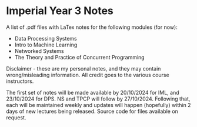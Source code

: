# Imperial Year 3 Notes
A list of .pdf files with LaTex notes for the following modules (for now):
- Data Processing Systems
- Intro to Machine Learning
- Networked Systems
- The Theory and Practice of Concurrent Programming

Disclaimer - these are my personal notes, and they may contain wrong/misleading information. All credit goes to the various course instructors.

The first set of notes will be made available by 20/10/2024 for IML, and 23/10/2024 for DPS. NS and TPCP will follow by 27/10/2024. Following that, each will be maintained weekly and updates will happen (hopefully) within 2 days of new lectures being released.
Source code for files available on request.
